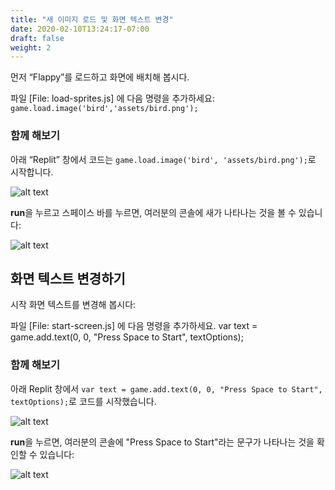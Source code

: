 ```yaml
---
title: "새 이미지 로드 및 화면 텍스트 변경"
date: 2020-02-10T13:24:17-07:00
draft: false
weight: 2
---
```


먼저 “Flappy”를 로드하고 화면에 배치해 봅시다.

파일 [File: load-sprites.js] 에 다음 명령을 추가하세요:
      ```
      game.load.image('bird','assets/bird.png');
       ```
       
### 함께 해보기

아래 “Replit” 창에서 코드는 `game.load.image('bird', 'assets/bird.png');`로 시작합니다.

![alt text](../img/loadbird.png "image to add the bird in the file")

**run**을 누르고 스페이스 바를 누르면, 여러분의 콘솔에 새가 나타나는 것을 볼 수 있습니다:

![alt text](../img/loadbird_output.png "bird image in the output")

## 화면 텍스트 변경하기

시작 화면 텍스트를 변경해 봅시다:

파일 [File: start-screen.js] 에 다음 명령을 추가하세요.
     var text = game.add.text(0, 0, "Press Space to Start", textOptions);
     
### 함께 해보기

아래 Replit 창에서 `var text = game.add.text(0, 0, "Press Space to Start", textOptions);`로 코드를 시작했습니다.

![alt text](../img/startscreen.png "image to add the bird in the file")

**run**을 누르면, 여러분의 콘솔에 "Press Space to Start"라는 문구가 나타나는 것을 확인할 수 있습니다:

![alt text](../img/startscreen_output.png "bird image in the output")
